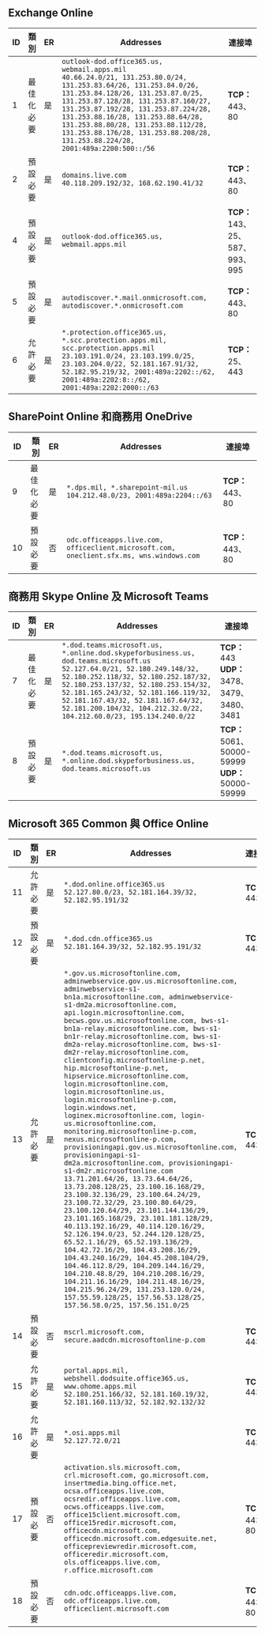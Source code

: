 <!--THIS FILE IS AUTOMATICALLY GENERATED. MANUAL CHANGES WILL BE OVERWRITTEN.-->
<!--Please contact the Office 365 Endpoints team with any questions.-->
<!--USGovDoD endpoints version 2018082900-->
<!--File generated 2018-08-29 22:00:06.6289-->

## <a name="exchange-online"></a>Exchange Online

ID | 類別 | ER | Addresses | 連接埠
-- | -------------------- | --- | ---------------------------------------------------------------------------------------------------------------------------------------------------------------------------------------------------------------------------------------------------------------------------------------------------------------------------------------------------------------------------------------------- | -------------------------------
1 | 最佳化<BR>必要 | 是 | `outlook-dod.office365.us, webmail.apps.mil`<BR>`40.66.24.0/21, 131.253.80.0/24, 131.253.83.64/26, 131.253.84.0/26, 131.253.84.128/26, 131.253.87.0/25, 131.253.87.128/28, 131.253.87.160/27, 131.253.87.192/28, 131.253.87.224/28, 131.253.88.16/28, 131.253.88.64/28, 131.253.88.80/28, 131.253.88.112/28, 131.253.88.176/28, 131.253.88.208/28, 131.253.88.224/28, 2001:489a:2200:500::/56` | **TCP：** 443、80
2 | 預設<BR>必要 | 是 | `domains.live.com`<BR>`40.118.209.192/32, 168.62.190.41/32` | **TCP：** 443、80
4  | 預設<BR>必要 | 是 | `outlook-dod.office365.us, webmail.apps.mil` | **TCP：** 143、25、587、993、995
5  | 預設<BR>必要 | 是 | `autodiscover.*.mail.onmicrosoft.com, autodiscover.*.onmicrosoft.com` | **TCP：** 443、80
6  | 允許<BR>必要 | 是 | `*.protection.office365.us, *.scc.protection.apps.mil, scc.protection.apps.mil`<BR>`23.103.191.0/24, 23.103.199.0/25, 23.103.204.0/22, 52.181.167.91/32, 52.182.95.219/32, 2001:489a:2202::/62, 2001:489a:2202:8::/62, 2001:489a:2202:2000::/63` | **TCP：** 25、443

## <a name="sharepoint-online-and-onedrive-for-business"></a>SharePoint Online 和商務用 OneDrive

ID | 類別 | ER | Addresses | 連接埠
-- | -------------------- | --- | ---------------------------------------------------------------------------------------- | ----------------
9  | 最佳化<BR>必要 | 是 | `*.dps.mil, *.sharepoint-mil.us`<BR>`104.212.48.0/23, 2001:489a:2204::/63` | **TCP：** 443、80
10  | 預設<BR>必要 | 否 | `odc.officeapps.live.com, officeclient.microsoft.com, oneclient.sfx.ms, wns.windows.com` | **TCP：** 443、80

## <a name="skype-for-business-online-and-microsoft-teams"></a>商務用 Skype Online 及 Microsoft Teams

ID | 類別 | ER | Addresses | 連接埠
-- | -------------------- | --- | -------------------------------------------------------------------------------------------------------------------------------------------------------------------------------------------------------------------------------------------------------------------------------------------------------------------------------------------------------- | --------------------------------------------------
7  | 最佳化<BR>必要 | 是 | `*.dod.teams.microsoft.us, *.online.dod.skypeforbusiness.us, dod.teams.microsoft.us`<BR>`52.127.64.0/21, 52.180.249.148/32, 52.180.252.118/32, 52.180.252.187/32, 52.180.253.137/32, 52.180.253.154/32, 52.181.165.243/32, 52.181.166.119/32, 52.181.167.43/32, 52.181.167.64/32, 52.181.200.104/32, 104.212.32.0/22, 104.212.60.0/23, 195.134.240.0/22` | **TCP：** 443<BR>**UDP：** 3478、3479、3480、3481
8  | 預設<BR>必要 | 是 | `*.dod.teams.microsoft.us, *.online.dod.skypeforbusiness.us, dod.teams.microsoft.us` | **TCP：** 5061、50000-59999<BR>**UDP：** 50000-59999

## <a name="microsoft-365-common-and-office-online"></a>Microsoft 365 Common 與 Office Online

ID | 類別 | ER | Addresses | 連接埠
-- | ------------------- | --- | ---------------------------------------------------------------------------------------------------------------------------------------------------------------------------------------------------------------------------------------------------------------------------------------------------------------------------------------------------------------------------------------------------------------------------------------------------------------------------------------------------------------------------------------------------------------------------------------------------------------------------------------------------------------------------------------------------------------------------------------------------------------------------------------------------------------------------------------------------------------------------------------------------------------------------------------------------------------------------------------------------------------------------------------------------------------------------------------------------------------------------------------------------------------------------------------------------------------------------------------------------------------------------------------------------------------------------------------------------------------------------------------------------------------------------------------------------------------------------------------------------- | ----------------
11  | 允許<BR>必要 | 是 | `*.dod.online.office365.us`<BR>`52.127.80.0/23, 52.181.164.39/32, 52.182.95.191/32` | **TCP：** 443
12 | 預設<BR>必要 | 是 | `*.dod.cdn.office365.us`<BR>`52.181.164.39/32, 52.182.95.191/32` | **TCP：** 443
13  | 允許<BR>必要 | 是 | `*.gov.us.microsoftonline.com, adminwebservice.gov.us.microsoftonline.com, adminwebservice-s1-bn1a.microsoftonline.com, adminwebservice-s1-dm2a.microsoftonline.com, api.login.microsoftonline.com, becws.gov.us.microsoftonline.com, bws-s1-bn1a-relay.microsoftonline.com, bws-s1-bn1r-relay.microsoftonline.com, bws-s1-dm2a-relay.microsoftonline.com, bws-s1-dm2r-relay.microsoftonline.com, clientconfig.microsoftonline-p.net, hip.microsoftonline-p.net, hipservice.microsoftonline.com, login.microsoftonline.com, login.microsoftonline.us, login.microsoftonline-p.com, login.windows.net, loginex.microsoftonline.com, login-us.microsoftonline.com, monitoring.microsoftonline-p.com, nexus.microsoftonline-p.com, provisioningapi.gov.us.microsoftonline.com, provisioningapi-s1-dm2a.microsoftonline.com, provisioningapi-s1-dm2r.microsoftonline.com`<BR>`13.71.201.64/26, 13.73.64.64/26, 13.73.208.128/25, 23.100.16.168/29, 23.100.32.136/29, 23.100.64.24/29, 23.100.72.32/29, 23.100.80.64/29, 23.100.120.64/29, 23.101.144.136/29, 23.101.165.168/29, 23.101.181.128/29, 40.113.192.16/29, 40.114.120.16/29, 52.126.194.0/23, 52.244.120.128/25, 65.52.1.16/29, 65.52.193.136/29, 104.42.72.16/29, 104.43.208.16/29, 104.43.240.16/29, 104.45.208.104/29, 104.46.112.8/29, 104.209.144.16/29, 104.210.48.8/29, 104.210.208.16/29, 104.211.16.16/29, 104.211.48.16/29, 104.215.96.24/29, 131.253.120.0/24, 157.55.59.128/25, 157.56.53.128/25, 157.56.58.0/25, 157.56.151.0/25` | **TCP：** 443
14  | 預設<BR>必要 | 否 | `mscrl.microsoft.com, secure.aadcdn.microsoftonline-p.com` | **TCP：** 443
15  | 允許<BR>必要 | 是 | `portal.apps.mil, webshell.dodsuite.office365.us, www.ohome.apps.mil`<BR>`52.180.251.166/32, 52.181.160.19/32, 52.181.160.113/32, 52.182.92.132/32` | **TCP：** 443
16  | 允許<BR>必要 | 是 | `*.osi.apps.mil`<BR>`52.127.72.0/21` | **TCP：** 443
17  | 預設<BR>必要 | 否 | `activation.sls.microsoft.com, crl.microsoft.com, go.microsoft.com, insertmedia.bing.office.net, ocsa.officeapps.live.com, ocsredir.officeapps.live.com, ocws.officeapps.live.com, office15client.microsoft.com, office15redir.microsoft.com, officecdn.microsoft.com, officecdn.microsoft.com.edgesuite.net, officepreviewredir.microsoft.com, officeredir.microsoft.com, ols.officeapps.live.com, r.office.microsoft.com` | **TCP：** 443、80
18  | 預設<BR>必要 | 否 | `cdn.odc.officeapps.live.com, odc.officeapps.live.com, officeclient.microsoft.com` | **TCP：** 443、80
